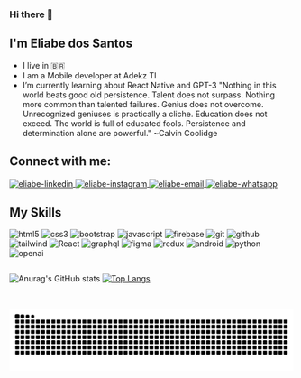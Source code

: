 ### Hi there 👋
## I'm Eliabe dos Santos

- I live in 🇧🇷
- I am a Mobile developer at Adekz TI 
- I’m currently learning about React Native and GPT-3
"Nothing in this world beats good old persistence. Talent does not surpass. Nothing more common than talented failures. Genius does not overcome. Unrecognized geniuses is practically a cliche. Education does not exceed. The world is full of educated fools. Persistence and determination alone are powerful." ~Calvin Coolidge

## Connect with me:

<a href="https://www.linkedin.com/in/eliabedossantos/" target="_blank">
  <img align="center" alt="eliabe-linkedin" height="30" width="40" src="https://cdn.jsdelivr.net/npm/simple-icons@3.0.1/icons/linkedin.svg" style="max-width:100%;">
</a>
<a href="https://www.instagram.com/eliab_so/" target="_blank">
  <img align="center" alt="eliabe-instagram" height="30" width="40" src="https://cdn.jsdelivr.net/npm/simple-icons@3.0.1/icons/instagram.svg" style="max-width:100%;">
</a>
<a href="mailto:eliabe.s.o36@gmail.com">
  <img align="center" alt="eliabe-email" height="30" width="40" src="https://cdn.jsdelivr.net/npm/simple-icons@3.0.1/icons/gmail.svg" style="max-width:100%;">
</a>
<a href="https://wa.me/qr/GB4MGM7NAGD5B1" target="_blank">
  <img align="center" alt="eliabe-whatsapp" height="30" width="40" src="https://cdn.jsdelivr.net/npm/simple-icons@3.0.1/icons/whatsapp.svg" style="max-width:100%;">
</a>

## My Skills

<img alt="html5" height="40" width="40" src="https://cdn.jsdelivr.net/gh/devicons/devicon/icons/html5/html5-original.svg" style="max-width:100%;"></img>
<img alt="css3" height="40" width="40" src="https://cdn.jsdelivr.net/gh/devicons/devicon/icons/css3/css3-original.svg" style="max-width:100%;"></img>
<img alt="bootstrap" height="40" width="40" src="https://cdn.jsdelivr.net/gh/devicons/devicon/icons/bootstrap/bootstrap-plain.svg" style="max-width:100%;"></img>
<img alt="javascript" height="40" width="40" src="https://cdn.jsdelivr.net/gh/devicons/devicon/icons/javascript/javascript-original.svg" style="max-width:100%;"></img>
<img alt="firebase" height="40" width="40" src="https://cdn.jsdelivr.net/gh/devicons/devicon/icons/firebase/firebase-plain-wordmark.svg" style="max-width:100%;"></img>
<img alt="git" height="40" width="40" src="https://cdn.jsdelivr.net/gh/devicons/devicon/icons/git/git-original.svg" style="max-width:100%;"></img>
<img alt="github" height="40" width="40" src="https://cdn.jsdelivr.net/gh/devicons/devicon/icons/github/github-original.svg" style="max-width:100%;">
<img alt="tailwind" height="40" width="40" src="https://cdn.jsdelivr.net/gh/devicons/devicon/icons/tailwindcss/tailwindcss-plain.svg" style="max-width:100%;">
<img alt="React" height="40" width="40" src="https://cdn.jsdelivr.net/gh/devicons/devicon/icons/react/react-original.svg" style="max-width:100%;">
<img alt="graphql" height="40" width="40" src="https://cdn.jsdelivr.net/gh/devicons/devicon/icons/graphql/graphql-plain-wordmark.svg" style="max-width:100%;">
<img alt="figma" height="40" width="40" src="https://cdn.jsdelivr.net/gh/devicons/devicon/icons/figma/figma-original.svg" style="max-width:100%;">
<img alt="redux" height="40" width="40" src="https://cdn.jsdelivr.net/gh/devicons/devicon/icons/redux/redux-original.svg" style="max-width:100%;">
<img alt="android" height="40" width="40" src="https://cdn.jsdelivr.net/gh/devicons/devicon/icons/android/android-original.svg" style="max-width:100%;">
<img alt="python" height="40" width="40" src="https://cdn.jsdelivr.net/gh/devicons/devicon/icons/python/python-original.svg" style="max-width:100%;">
<img alt="openai" height="40" width="40" src="https://upload.wikimedia.org/wikipedia/commons/0/04/ChatGPT_logo.svg" style="max-width:100%;">

<div 
style="display:flex; align-items:center">

![Anurag's GitHub stats](https://github-readme-stats.vercel.app/api?username=eliabedossantos&show_icons=true&theme=tokyonight)
[![Top Langs](https://github-readme-stats.vercel.app/api/top-langs/?username=eliabedossantos&theme=tokyonight)](https://github.com/eliabedossantos/github-readme-stats)
</div>
<br>

![Snake animation](https://github.com/eliabedossantos/eliabedossantos/blob/output/github-contribution-grid-snake.svg)


